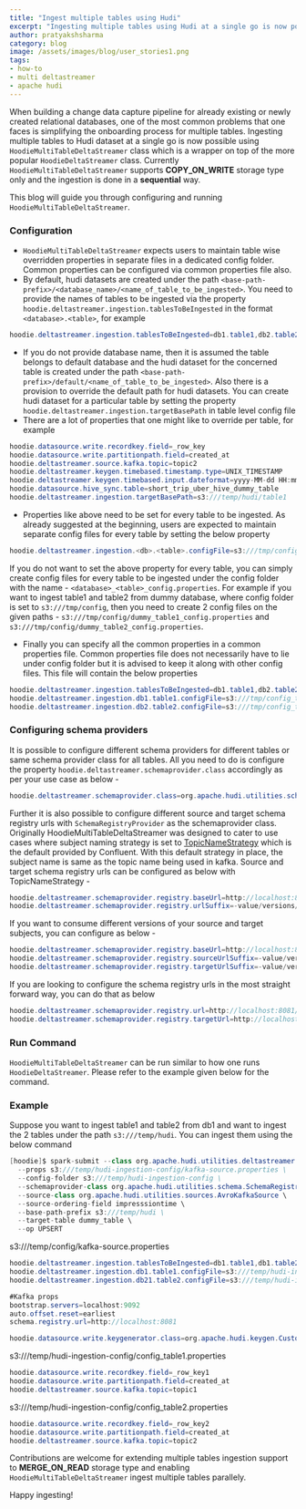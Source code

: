 ```yaml
---
title: "Ingest multiple tables using Hudi"
excerpt: "Ingesting multiple tables using Hudi at a single go is now possible. This blog gives a detailed explanation of how to achieve the same using `HoodieMultiTableDeltaStreamer.java`"
author: pratyakshsharma
category: blog
image: /assets/images/blog/user_stories1.png
tags:
- how-to
- multi deltastreamer
- apache hudi
---
```


When building a change data capture pipeline for already existing or newly created relational databases, one of the most common problems that one faces is simplifying the onboarding process for multiple tables. Ingesting multiple tables to Hudi dataset at a single go is now possible using `HoodieMultiTableDeltaStreamer` class which is a wrapper on top of the more popular `HoodieDeltaStreamer` class. Currently `HoodieMultiTableDeltaStreamer` supports **COPY_ON_WRITE** storage type only and the ingestion is done in a **sequential** way.
<!--truncate-->
This blog will guide you through configuring and running `HoodieMultiTableDeltaStreamer`.

### Configuration

 - `HoodieMultiTableDeltaStreamer` expects users to maintain table wise overridden properties in separate files in a dedicated config folder. Common properties can be configured via common properties file also.
 - By default, hudi datasets are created under the path `<base-path-prefix>/<database_name>/<name_of_table_to_be_ingested>`. You need to provide the names of tables to be ingested via the property `hoodie.deltastreamer.ingestion.tablesToBeIngested` in the format `<database>.<table>`, for example 
 
```java
hoodie.deltastreamer.ingestion.tablesToBeIngested=db1.table1,db2.table2
``` 
 
 - If you do not provide database name, then it is assumed the table belongs to default database and the hudi dataset for the concerned table is created under the path `<base-path-prefix>/default/<name_of_table_to_be_ingested>`. Also there is a provision to override the default path for hudi datasets. You can create hudi dataset for a particular table by setting the property `hoodie.deltastreamer.ingestion.targetBasePath` in table level config file
 - There are a lot of properties that one might like to override per table, for example
 
```java
hoodie.datasource.write.recordkey.field=_row_key
hoodie.datasource.write.partitionpath.field=created_at
hoodie.deltastreamer.source.kafka.topic=topic2
hoodie.deltastreamer.keygen.timebased.timestamp.type=UNIX_TIMESTAMP
hoodie.deltastreamer.keygen.timebased.input.dateformat=yyyy-MM-dd HH:mm:ss.S
hoodie.datasource.hive_sync.table=short_trip_uber_hive_dummy_table
hoodie.deltastreamer.ingestion.targetBasePath=s3:///temp/hudi/table1
```  
 
 - Properties like above need to be set for every table to be ingested. As already suggested at the beginning, users are expected to maintain separate config files for every table by setting the below property
 
```java
hoodie.deltastreamer.ingestion.<db>.<table>.configFile=s3:///tmp/config/config1.properties
``` 

If you do not want to set the above property for every table, you can simply create config files for every table to be ingested under the config folder with the name - `<database>_<table>_config.properties`. For example if you want to ingest table1 and table2 from dummy database, where config folder is set to `s3:///tmp/config`, then you need to create 2 config files on the given paths - `s3:///tmp/config/dummy_table1_config.properties` and `s3:///tmp/config/dummy_table2_config.properties`.

 - Finally you can specify all the common properties in a common properties file. Common properties file does not necessarily have to lie under config folder but it is advised to keep it along with other config files. This file will contain the below properties
 
```java
hoodie.deltastreamer.ingestion.tablesToBeIngested=db1.table1,db2.table2
hoodie.deltastreamer.ingestion.db1.table1.configFile=s3:///tmp/config_table1.properties
hoodie.deltastreamer.ingestion.db2.table2.configFile=s3:///tmp/config_table2.properties
``` 

### Configuring schema providers

It is possible to configure different schema providers for different tables or same schema provider class for all tables. All you need to do is configure the property `hoodie.deltastreamer.schemaprovider.class` accordingly as per your use case as below - 

```java
hoodie.deltastreamer.schemaprovider.class=org.apache.hudi.utilities.schema.FilebasedSchemaProvider
```

Further it is also possible to configure different source and target schema registry urls with `SchemaRegistryProvider` as the schemaprovider class. Originally HoodieMultiTableDeltaStreamer was designed to cater to use cases where subject naming strategy is set to [TopicNameStrategy](https://docs.confluent.io/platform/current/schema-registry/serdes-develop/index.html#subject-name-strategy) which is the default provided by Confluent. 
With this default strategy in place, the subject name is same as the topic name being used in kafka. Source and target schema registry urls can be configured as below with TopicNameStrategy - 

```java
hoodie.deltastreamer.schemaprovider.registry.baseUrl=http://localhost:8081/subjects/
hoodie.deltastreamer.schemaprovider.registry.urlSuffix=-value/versions/latest
```

If you want to consume different versions of your source and target subjects, you can configure as below - 

```java
hoodie.deltastreamer.schemaprovider.registry.baseUrl=http://localhost:8081/subjects/
hoodie.deltastreamer.schemaprovider.registry.sourceUrlSuffix=-value/versions/latest
hoodie.deltastreamer.schemaprovider.registry.targetUrlSuffix=-value/versions/1
```

If you are looking to configure the schema registry urls in the most straight forward way, you can do that as below

```java
hoodie.deltastreamer.schemaprovider.registry.url=http://localhost:8081/subjects/random-value/versions/latest
hoodie.deltastreamer.schemaprovider.registry.targetUrl=http://localhost:8081/subjects/random-value/versions/latest
```

### Run Command

`HoodieMultiTableDeltaStreamer` can be run similar to how one runs `HoodieDeltaStreamer`. Please refer to the example given below for the command. 


### Example

Suppose you want to ingest table1 and table2 from db1 and want to ingest the 2 tables under the path `s3:///temp/hudi`. You can ingest them using the below command

```java
[hoodie]$ spark-submit --class org.apache.hudi.utilities.deltastreamer.HoodieMultiTableDeltaStreamer `ls packaging/hudi-utilities-bundle/target/hudi-utilities-bundle-*.jar` \
  --props s3:///temp/hudi-ingestion-config/kafka-source.properties \
  --config-folder s3:///temp/hudi-ingestion-config \
  --schemaprovider-class org.apache.hudi.utilities.schema.SchemaRegistryProvider \
  --source-class org.apache.hudi.utilities.sources.AvroKafkaSource \
  --source-ordering-field impresssiontime \
  --base-path-prefix s3:///temp/hudi \ 
  --target-table dummy_table \
  --op UPSERT
```

s3:///temp/config/kafka-source.properties

```java
hoodie.deltastreamer.ingestion.tablesToBeIngested=db1.table1,db1.table2
hoodie.deltastreamer.ingestion.db1.table1.configFile=s3:///temp/hudi-ingestion-config/config_table1.properties
hoodie.deltastreamer.ingestion.db21.table2.configFile=s3:///temp/hudi-ingestion-config/config_table2.properties

#Kafka props
bootstrap.servers=localhost:9092
auto.offset.reset=earliest
schema.registry.url=http://localhost:8081

hoodie.datasource.write.keygenerator.class=org.apache.hudi.keygen.CustomKeyGenerator
```

s3:///temp/hudi-ingestion-config/config_table1.properties

```java
hoodie.datasource.write.recordkey.field=_row_key1
hoodie.datasource.write.partitionpath.field=created_at
hoodie.deltastreamer.source.kafka.topic=topic1
```

s3:///temp/hudi-ingestion-config/config_table2.properties

```java
hoodie.datasource.write.recordkey.field=_row_key2
hoodie.datasource.write.partitionpath.field=created_at
hoodie.deltastreamer.source.kafka.topic=topic2
```

Contributions are welcome for extending multiple tables ingestion support to **MERGE_ON_READ** storage type and enabling `HoodieMultiTableDeltaStreamer` ingest multiple tables parallely. 

Happy ingesting! 
